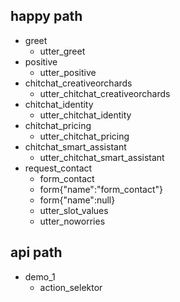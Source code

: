 ## happy path
* greet
  - utter_greet
* positive
    - utter_positive  
* chitchat_creativeorchards
  - utter_chitchat_creativeorchards
* chitchat_identity
  - utter_chitchat_identity  
* chitchat_pricing
  - utter_chitchat_pricing
* chitchat_smart_assistant
  - utter_chitchat_smart_assistant
* request_contact
  - form_contact
  - form{"name":"form_contact"}
  - form{"name":null}
  - utter_slot_values  
  - utter_noworries

## api path

* demo_1
  - action_selektor
